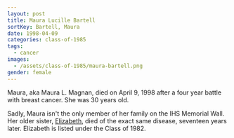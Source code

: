 ```yaml
---
layout: post
title: Maura Lucille Bartell
sortKey: Bartell, Maura
date: 1998-04-09
categories: class-of-1985
tags:
  - cancer
images:
  - /assets/class-of-1985/maura-bartell.png
gender: female
---
```

Maura, aka Maura L. Magnan, died on April 9, 1998 after a four year battle with breast cancer. She was 30 years old.

Sadly, Maura isn't the only member of her family on the IHS Memorial Wall. Her older sister, [Elizabeth](https://ihsmemorial.org/class-of-1982/elizabeth-anne-bartell/), died of the exact same disease, seventeen years later. Elizabeth is listed under the Class of 1982.